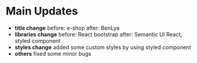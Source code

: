 # Main Updates

- **title change**
  before: e-shop
  after: BenLya
- **libraries change**
  before: React bootstrap
  after: Semantic UI React, styled component
- **styles change**
  added some custom styles by using styled component
- **others**
  fixed some minor bugs
